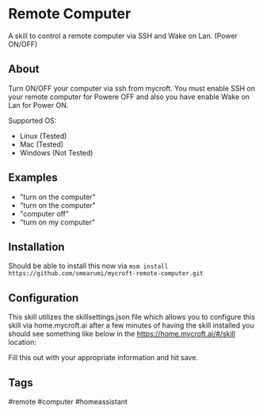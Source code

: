 # Remote Computer
A skill to control a remote computer via SSH and Wake on Lan. (Power ON/OFF)

## About
Turn ON/OFF your computer via ssh from mycroft. You must enable SSH on your remote computer 
for Powere OFF and also you have enable Wake on Lan for Power ON.

Supported OS:
* Linux (Tested)
* Mac (Tested)
* Windows (Not Tested)

## Examples 
* "turn on the computer"
* "turn on the computer"
* "computer off"
* "turn on my computer"

## Installation
Should be able to install this now via `msm install https://github.com/smearumi/mycroft-remote-computer.git`

## Configuration
This skill utilizes the skillsettings.json file which allows you to configure this skill via home.mycroft.ai after a few minutes of having the skill installed you should see something like below in the https://home.mycroft.ai/#/skill location:

Fill this out with your appropriate information and hit save.

## Tags
#remote
#computer
#homeassistant
